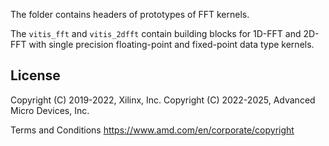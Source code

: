 The folder contains headers of prototypes of FFT kernels.

The `vitis_fft` and `vitis_2dfft` contain building blocks for 1D-FFT and 2D-FFT with single precision floating-point and fixed-point data type kernels.

## License

 Copyright (C) 2019-2022, Xilinx, Inc.
 Copyright (C) 2022-2025, Advanced Micro Devices, Inc.

Terms and Conditions <https://www.amd.com/en/corporate/copyright>